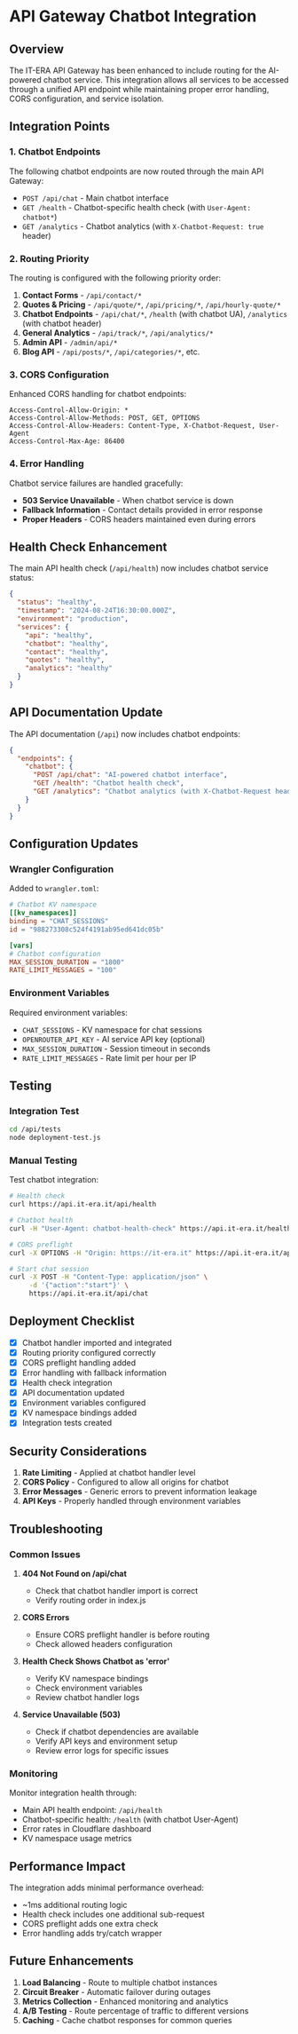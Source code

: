 # API Gateway Chatbot Integration

## Overview

The IT-ERA API Gateway has been enhanced to include routing for the AI-powered chatbot service. This integration allows all services to be accessed through a unified API endpoint while maintaining proper error handling, CORS configuration, and service isolation.

## Integration Points

### 1. Chatbot Endpoints

The following chatbot endpoints are now routed through the main API Gateway:

- `POST /api/chat` - Main chatbot interface
- `GET /health` - Chatbot-specific health check (with `User-Agent: chatbot*`)
- `GET /analytics` - Chatbot analytics (with `X-Chatbot-Request: true` header)

### 2. Routing Priority

The routing is configured with the following priority order:

1. **Contact Forms** - `/api/contact/*`
2. **Quotes & Pricing** - `/api/quote/*`, `/api/pricing/*`, `/api/hourly-quote/*`
3. **Chatbot Endpoints** - `/api/chat/*`, `/health` (with chatbot UA), `/analytics` (with chatbot header)
4. **General Analytics** - `/api/track/*`, `/api/analytics/*`
5. **Admin API** - `/admin/api/*`
6. **Blog API** - `/api/posts/*`, `/api/categories/*`, etc.

### 3. CORS Configuration

Enhanced CORS handling for chatbot endpoints:

```http
Access-Control-Allow-Origin: *
Access-Control-Allow-Methods: POST, GET, OPTIONS
Access-Control-Allow-Headers: Content-Type, X-Chatbot-Request, User-Agent
Access-Control-Max-Age: 86400
```

### 4. Error Handling

Chatbot service failures are handled gracefully:

- **503 Service Unavailable** - When chatbot service is down
- **Fallback Information** - Contact details provided in error response
- **Proper Headers** - CORS headers maintained even during errors

## Health Check Enhancement

The main API health check (`/api/health`) now includes chatbot service status:

```json
{
  "status": "healthy",
  "timestamp": "2024-08-24T16:30:00.000Z",
  "environment": "production",
  "services": {
    "api": "healthy",
    "chatbot": "healthy",
    "contact": "healthy",
    "quotes": "healthy",
    "analytics": "healthy"
  }
}
```

## API Documentation Update

The API documentation (`/api`) now includes chatbot endpoints:

```json
{
  "endpoints": {
    "chatbot": {
      "POST /api/chat": "AI-powered chatbot interface",
      "GET /health": "Chatbot health check",
      "GET /analytics": "Chatbot analytics (with X-Chatbot-Request header)"
    }
  }
}
```

## Configuration Updates

### Wrangler Configuration

Added to `wrangler.toml`:

```toml
# Chatbot KV namespace
[[kv_namespaces]]
binding = "CHAT_SESSIONS"
id = "988273308c524f4191ab95ed641dc05b"

[vars]
# Chatbot configuration
MAX_SESSION_DURATION = "1800"
RATE_LIMIT_MESSAGES = "100"
```

### Environment Variables

Required environment variables:
- `CHAT_SESSIONS` - KV namespace for chat sessions
- `OPENROUTER_API_KEY` - AI service API key (optional)
- `MAX_SESSION_DURATION` - Session timeout in seconds
- `RATE_LIMIT_MESSAGES` - Rate limit per hour per IP

## Testing

### Integration Test

```bash
cd /api/tests
node deployment-test.js
```

### Manual Testing

Test chatbot integration:

```bash
# Health check
curl https://api.it-era.it/api/health

# Chatbot health
curl -H "User-Agent: chatbot-health-check" https://api.it-era.it/health

# CORS preflight
curl -X OPTIONS -H "Origin: https://it-era.it" https://api.it-era.it/api/chat

# Start chat session
curl -X POST -H "Content-Type: application/json" \
     -d '{"action":"start"}' \
     https://api.it-era.it/api/chat
```

## Deployment Checklist

- [x] Chatbot handler imported and integrated
- [x] Routing priority configured correctly
- [x] CORS preflight handling added
- [x] Error handling with fallback information
- [x] Health check integration
- [x] API documentation updated
- [x] Environment variables configured
- [x] KV namespace bindings added
- [x] Integration tests created

## Security Considerations

1. **Rate Limiting** - Applied at chatbot handler level
2. **CORS Policy** - Configured to allow all origins for chatbot
3. **Error Messages** - Generic errors to prevent information leakage
4. **API Keys** - Properly handled through environment variables

## Troubleshooting

### Common Issues

1. **404 Not Found on /api/chat**
   - Check that chatbot handler import is correct
   - Verify routing order in index.js

2. **CORS Errors**
   - Ensure CORS preflight handler is before routing
   - Check allowed headers configuration

3. **Health Check Shows Chatbot as 'error'**
   - Verify KV namespace bindings
   - Check environment variables
   - Review chatbot handler logs

4. **Service Unavailable (503)**
   - Check if chatbot dependencies are available
   - Verify API keys and environment setup
   - Review error logs for specific issues

### Monitoring

Monitor integration health through:
- Main API health endpoint: `/api/health`
- Chatbot-specific health: `/health` (with chatbot User-Agent)
- Error rates in Cloudflare dashboard
- KV namespace usage metrics

## Performance Impact

The integration adds minimal performance overhead:
- ~1ms additional routing logic
- Health check includes one additional sub-request
- CORS preflight adds one extra check
- Error handling adds try/catch wrapper

## Future Enhancements

1. **Load Balancing** - Route to multiple chatbot instances
2. **Circuit Breaker** - Automatic failover during outages
3. **Metrics Collection** - Enhanced monitoring and analytics
4. **A/B Testing** - Route percentage of traffic to different versions
5. **Caching** - Cache chatbot responses for common queries